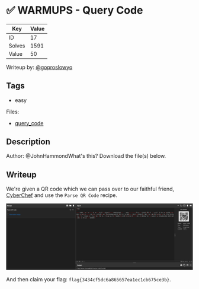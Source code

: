 # ✅ WARMUPS - Query Code

| Key    | Value |
| ------ | ----- |
| ID     | 17    |
| Solves | 1591  |
| Value  | 50    |

Writeup by: [@goproslowyo](https://github.com/goproslowyo)

## Tags

- easy

Files:

- [query_code](https://huntress.ctf.games/files/fc730c1eaef9fc6b8187c3210d30748f/query_code?token=eyJ1c2VyX2lkIjozMTgyLCJ0ZWFtX2lkIjo0MDcsImZpbGVfaWQiOjEyfQ.ZR0T-g.GuTpqdcSxkaaUgxnHikb-j0nqXY)

## Description

Author: @JohnHammondWhat's this? Download the file(s) below.

## Writeup

We're given a QR code which we can pass over to our faithful friend, [CyberChef](<https://gchq.github.io/CyberChef/#recipe=Parse_QR_Code(false)&input=iVBORw0KGgoAAAANSUhEUgAAAG8AAABvAQMAAADYCwwjAAAABlBMVEUAAAD///%2Bl2Z/dAAAAAnRSTlP//8i138cAAAAJcEhZcwAACxIAAAsSAdLdfvwAAAEqSURBVDiN1dS7kcQgDAZgeRw4WzegGdogoyW7gbW3gaUlMtrwjBswmQLG/2kf90qA5ILTkHwBAxIShF9B/4MH0RK3GUxkqkzI04CTeEEDA8/YFvA0NPHq%2BGpzI6ehT6GNyHPsEb4vWaDmO0fW9ZV%2BgRopwP8obIGHzaP0p%2BMu1IlgTmvulhYxVR4Dd0Kd9DdBA7GSxu5jnQAvIXeRLs5UeViz2n3Vve%2BMSkySl7BdLF9efVUkojYVbiFfLapMYZucvr6BmCpPMh5ELr8OKjOBZ%2BEOerE6Ib0Hj7L7Z9nLTIFogD7oe8qKfPSVZHImSZ3PjoUXnghV6iws8ZHs0cLnyPio9TEtnKwWM3doou5dnXZjA/XPcTTG/W5R5SNf2cbwOQtF/t2X%2B1f8AIhlHz62EbxkAAAAAElFTkSuQmCC>) and use the `Parse QR Code` recipe.

![Decoding the QR Code with CyberChef](./cyberchef.png)

And then claim your flag: `flag{3434cf5dc6a865657ea1ec1cb675ce3b}`.

